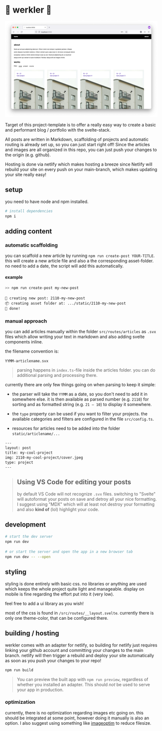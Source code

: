 # 👷 werkler 👷

![cover image](github/cover.png)

Target of this project-template is to offer a really easy way to create a basic and performant blog / portfolio with the svelte-stack.

All posts are written in Markdown, scaffolding of projects and automatic routing is already set up, so you can just start right off!
Since the articles and images are all organized in this repo, you can just push your changes to the origin (e.g. github).

Hosting is done via netlify which makes hosting a breeze since Netlify will rebuild your site on every push on your main-branch, which makes updating your site really easy!

## setup

you need to have node and npm installed.

```bash
# install dependencies
npm i
```

## adding content

### automatic scaffolding

you can scaffold a new article by running `npm run create-post YOUR-TITLE`.
this will create a new article file and also a the corresponding asset-folder.
no need to add a date, the script will add this automatically.

#### example

```bash
>> npm run create-post my-new-post

🐥 creating new post: 2110-my-new-post
📦 creating asset folder at: .../static/2110-my-new-post
🥳 done!
```

### manual approach

you can add articles manually within the folder `src/routes/articles` as `.svx` files which allow writing your text in markdown and also adding svelte components inline.

the filename convention is:

`YYMM-articlename.svx`

> parsing happens in `index.ts`-file inside the articles folder. you can do additional parsing and processing there.

currently there are only few things going on when parsing to keep it simple:

- the parser will take the `YYMM` as a date, so you don't need to add it in somewhere else. it is then available as parsed number (e.g. `2110`) for sorting and as formatted string (e.g. `21 – 10`) to display it somewhere.

- the `type` property can be used if you want to filter your projects. the available categories and filters are configured in the file `src/config.ts`.

- resources for articles need to be added into the folder `static/articlename/...`

```
---
layout: post
title: my-cool-project
img: 2110-my-cool-project/cover.jpeg
type: project
---
```

> ## Using VS Code for editing your posts
>
> by default VS Code will not recognize `.svx` files. switching to "Svelte" will autoformat your posts on save and detroy all your nice formatting. I suggest using "MDX" which will at least not destroy your formatting and also **kind of** (lol) highlight your code.

## development

```bash
# start the dev server
npm run dev

# or start the server and open the app in a new browser tab
npm run dev -- --open
```

## styling

styling is done entirely with basic css. no libraries or anything are used which keeps the whole project quite light and manageable. display on mobile is fine regarding the effort put into it (very low).

feel free to add a ui library as you wish!

most of the css is found in `/src/routes/__layout.svelte`. currently there is only one theme-color, that can be configured there.

## building / hosting

werkler comes with an adapter for netlify, so building for netlify just requires linking your github account and committing your changes to the main branch. netlify will then trigger a rebuild and deploy your site automatically as soon as you push your changes to your repo!

```bash
npm run build
```

> You can preview the built app with `npm run preview`, regardless of whether you installed an adapter. This should _not_ be used to serve your app in production.

### optimization

currently, there is no optimization regarding images etc going on. this should be integrated at some point, however doing it manually is also an option. I also suggest using something like [imageoptim](https://imageoptim.com/mac) to reduce filesize.
